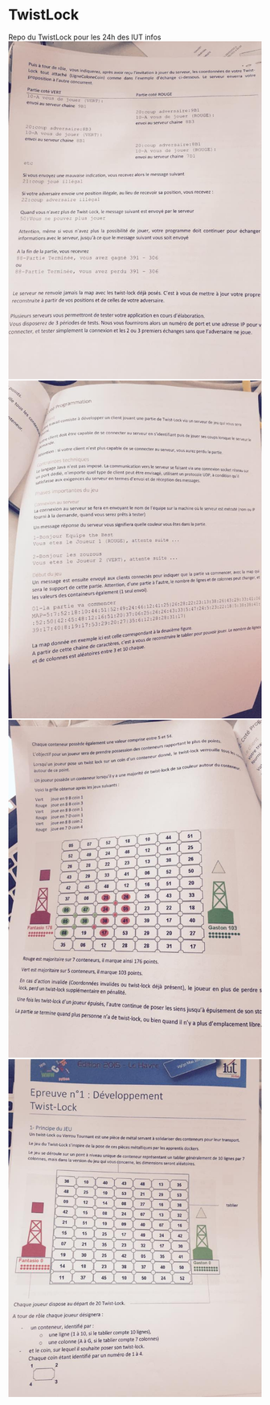 # TwistLock
Repo du TwistLock pour les 24h des IUT infos
![alt tag](https://github.com/ErrOrnAmE/SuperSecretProject/blob/master/11271979_10205420165116053_211492385_n.jpg)
![alt tag](https://github.com/ErrOrnAmE/SuperSecretProject/blob/master/11289676_10205420164956049_427418316_n.jpg)
![alt tag](https://github.com/ErrOrnAmE/SuperSecretProject/blob/master/11329717_10205420164756044_531630228_n.jpg)
![alt tag](https://github.com/ErrOrnAmE/SuperSecretProject/blob/master/11356107_10205420164716043_295618268_n.jpg)
